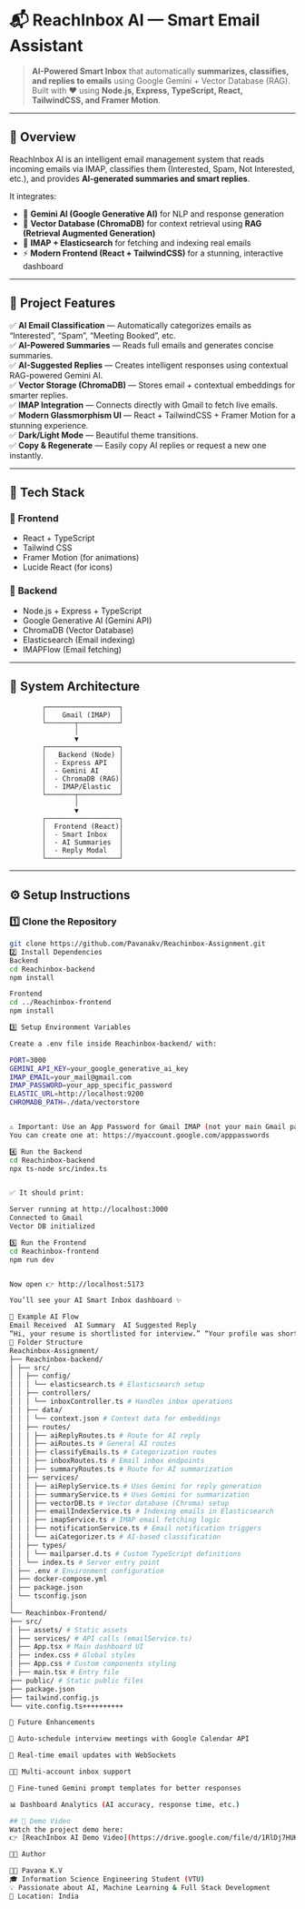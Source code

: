 # 📬 ReachInbox AI — Smart Email Assistant

> **AI-Powered Smart Inbox** that automatically **summarizes, classifies, and replies to emails** using Google Gemini + Vector Database (RAG).  
> Built with ❤️ using **Node.js, Express, TypeScript, React, TailwindCSS, and Framer Motion**.

---

## 🌟 Overview

ReachInbox AI is an intelligent email management system that reads incoming emails via IMAP, classifies them (Interested, Spam, Not Interested, etc.), and provides **AI-generated summaries and smart replies**.

It integrates:
- 🧠 **Gemini AI (Google Generative AI)** for NLP and response generation  
- 💾 **Vector Database (ChromaDB)** for context retrieval using **RAG (Retrieval Augmented Generation)**  
- 📩 **IMAP + Elasticsearch** for fetching and indexing real emails  
- ⚡ **Modern Frontend (React + TailwindCSS)** for a stunning, interactive dashboard  

---

## 🎯 Project Features

✅ **AI Email Classification** — Automatically categorizes emails as “Interested”, “Spam”, “Meeting Booked”, etc.  
✅ **AI-Powered Summaries** — Reads full emails and generates concise summaries.  
✅ **AI-Suggested Replies** — Creates intelligent responses using contextual RAG-powered Gemini AI.  
✅ **Vector Storage (ChromaDB)** — Stores email + contextual embeddings for smarter replies.  
✅ **IMAP Integration** — Connects directly with Gmail to fetch live emails.  
✅ **Modern Glassmorphism UI** — React + TailwindCSS + Framer Motion for a stunning experience.  
✅ **Dark/Light Mode** — Beautiful theme transitions.  
✅ **Copy & Regenerate** — Easily copy AI replies or request a new one instantly.  

---

## 🧩 Tech Stack

### 🔹 **Frontend**
- React + TypeScript  
- Tailwind CSS  
- Framer Motion (for animations)
- Lucide React (for icons)

### 🔹 **Backend**
- Node.js + Express + TypeScript  
- Google Generative AI (Gemini API)  
- ChromaDB (Vector Database)  
- Elasticsearch (Email indexing)  
- IMAPFlow (Email fetching)  

---

## 🧠 System Architecture

            ┌──────────────────┐
            │    Gmail (IMAP)  │
            └───────┬──────────┘
                    │
                    ▼
            ┌──────────────────┐
            │   Backend (Node) │
            │  - Express API   │
            │  - Gemini AI     │
            │  - ChromaDB (RAG)│
            │  - IMAP/Elastic  │
            └───────┬──────────┘
                    │
                    ▼
            ┌──────────────────┐
            │  Frontend (React)│
            │  - Smart Inbox   │
            │  - AI Summaries  │
            │  - Reply Modal   │
            └──────────────────┘

---

## ⚙️ Setup Instructions

### 1️⃣ Clone the Repository
```bash
git clone https://github.com/Pavanakv/Reachinbox-Assignment.git
2️⃣ Install Dependencies
Backend
cd Reachinbox-backend
npm install

Frontend
cd ../Reachinbox-frontend
npm install

3️⃣ Setup Environment Variables

Create a .env file inside Reachinbox-backend/ with:

PORT=3000
GEMINI_API_KEY=your_google_generative_ai_key
IMAP_EMAIL=your_mail@gmail.com
IMAP_PASSWORD=your_app_specific_password
ELASTIC_URL=http://localhost:9200
CHROMADB_PATH=./data/vectorstore


⚠️ Important: Use an App Password for Gmail IMAP (not your main Gmail password).
You can create one at: https://myaccount.google.com/apppasswords

4️⃣ Run the Backend
cd Reachinbox-backend
npx ts-node src/index.ts


✅ It should print:

Server running at http://localhost:3000
Connected to Gmail
Vector DB initialized

5️⃣ Run the Frontend
cd Reachinbox-frontend
npm run dev


Now open 👉 http://localhost:5173

You’ll see your AI Smart Inbox dashboard ✨

🧠 Example AI Flow
Email Received	AI Summary	AI Suggested Reply
“Hi, your resume is shortlisted for interview.”	“Your profile was shortlisted; they are asking for interview availability.”	“Thank you for shortlisting my profile! I’m available for the interview. You can book a slot here: https://cal.com/example”
📂 Folder Structure
Reachinbox-Assignment/
├── Reachinbox-backend/
│ ├── src/
│ │ ├── config/
│ │ │ └── elasticsearch.ts # Elasticsearch setup
│ │ ├── controllers/
│ │ │ └── inboxController.ts # Handles inbox operations
│ │ ├── data/
│ │ │ └── context.json # Context data for embeddings
│ │ ├── routes/
│ │ │ ├── aiReplyRoutes.ts # Route for AI reply
│ │ │ ├── aiRoutes.ts # General AI routes
│ │ │ ├── classifyEmails.ts # Categorization routes
│ │ │ ├── inboxRoutes.ts # Email inbox endpoints
│ │ │ ├── summaryRoutes.ts # Route for AI summarization
│ │ ├── services/
│ │ │ ├── aiReplyService.ts # Uses Gemini for reply generation
│ │ │ ├── summaryService.ts # Uses Gemini for summarization
│ │ │ ├── vectorDB.ts # Vector database (Chroma) setup
│ │ │ ├── emailIndexService.ts # Indexing emails in Elasticsearch
│ │ │ ├── imapService.ts # IMAP email fetching logic
│ │ │ ├── notificationService.ts # Email notification triggers
│ │ │ └── aiCategorizer.ts # AI-based classification
│ │ ├── types/
│ │ │ └── mailparser.d.ts # Custom TypeScript definitions
│ │ └── index.ts # Server entry point
│ ├── .env # Environment configuration
│ ├── docker-compose.yml
│ ├── package.json
│ └── tsconfig.json
│
└── Reachinbox-Frontend/
├── src/
│ ├── assets/ # Static assets
│ ├── services/ # API calls (emailService.ts)
│ ├── App.tsx # Main dashboard UI
│ ├── index.css # Global styles
│ ├── App.css # Custom components styling
│ ├── main.tsx # Entry file
├── public/ # Static public files
├── package.json
├── tailwind.config.js
└── vite.config.ts++++++++++

🚀 Future Enhancements

📅 Auto-schedule interview meetings with Google Calendar API

🔔 Real-time email updates with WebSockets

🧑‍💼 Multi-account inbox support

🧠 Fine-tuned Gemini prompt templates for better responses

📊 Dashboard Analytics (AI accuracy, response time, etc.)

## 🎥 Demo Video
Watch the project demo here:  
👉 [ReachInbox AI Demo Video](https://drive.google.com/file/d/1RlDj7HUKAEnr_-e4YmL5DD2CZaUiOqqz/view?usp=sharing)

🧑‍💻 Author

👩‍💻 Pavana K.V
🎓 Information Science Engineering Student (VTU)
💡 Passionate about AI, Machine Learning & Full Stack Development
📍 Location: India
